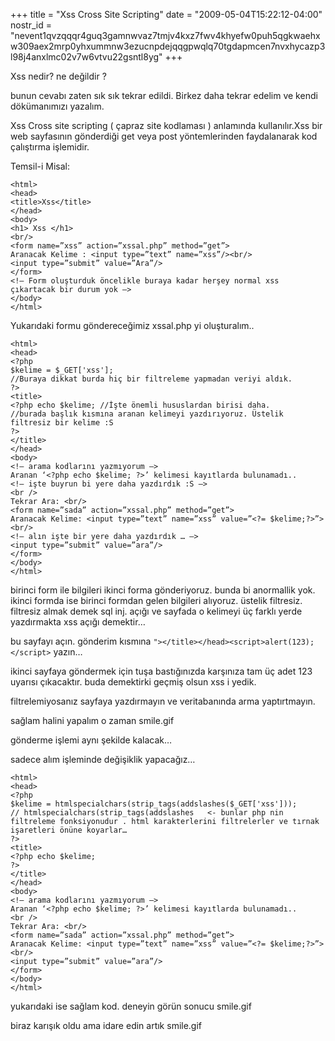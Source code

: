 +++
title = "Xss Cross Site Scripting"
date = "2009-05-04T15:22:12-04:00"
nostr_id = "nevent1qvzqqqr4guq3gamnwvaz7tmjv4kxz7fwv4khyefw0puh5qgkwaehxw309aex2mrp0yhxummnw3ezucnpdejqqgpwqlq70tgdapmcen7nvxhycazp3l98j4anxlmc02v7w6vtvu22gsntl8yg"
+++

Xss nedir? ne değildir ?

bunun cevabı zaten sık sık tekrar edildi. Birkez daha tekrar edelim ve kendi dökümanımızı yazalım.

Xss Cross site scripting ( çapraz site kodlaması ) anlamında kullanılır.Xss bir web sayfasının gönderdiği get veya post yöntemlerinden faydalanarak kod çalıştırma işlemidir.

Temsil-i Misal:
```
<html>
<head>
<title>Xss</title>
</head>
<body>
<h1> Xss </h1>
<br/>
<form name=”xss” action=”xssal.php” method=”get”>
Aranacak Kelime : <input type=”text” name=”xss”/><br/>
<input type=”submit” value=”Ara”/>
</form>
<!– Form oluşturduk öncelikle buraya kadar herşey normal xss çıkartacak bir durum yok –>
</body>
</html>
```

Yukarıdaki formu göndereceğimiz xssal.php yi oluşturalım..
```
<html>
<head>
<?php
$kelime = $_GET['xss'];
//Buraya dikkat burda hiç bir filtreleme yapmadan veriyi aldık.
?>
<title>
<?php echo $kelime; //İşte önemli hususlardan birisi daha.
//burada başlık kısmına aranan kelimeyi yazdırıyoruz. Üstelik filtresiz bir kelime :S
?>
</title>
</head>
<body>
<!– arama kodlarını yazmıyorum –>
Aranan ‘<?php echo $kelime; ?>’ kelimesi kayıtlarda bulunamadı..
<!– işte buyrun bi yere daha yazdırdık :S –>
<br />
Tekrar Ara: <br/>
<form name=”sada” action=”xssal.php” method=”get”>
Aranacak Kelime: <input type=”text” name=”xss” value=”<?= $kelime;?>”><br/>
<!– alın işte bir yere daha yazdırdık … –>
<input type=”submit” value=”ara”/>
</form>
</body>
</html>
```

birinci form ile bilgileri ikinci forma gönderiyoruz. bunda bi anormallik yok.
ikinci formda ise birinci formdan gelen bilgileri alıyoruz. üstelik filtresiz. filtresiz almak demek sql inj. açığı ve sayfada o kelimeyi üç farklı yerde yazdırmakta xss açığı demektir…

bu sayfayı açın. gönderim kısmına `"></title></head><script>alert(123);</script>` yazın…

ikinci sayfaya göndermek için tuşa bastığınızda karşınıza tam üç adet 123 uyarısı çıkacaktır. buda demektirki geçmiş olsun xss i yedik.

filtrelemiyosanız sayfaya yazdırmayın ve veritabanında arma yaptırtmayın.

sağlam halini yapalım o zaman smile.gif

gönderme işlemi aynı şekilde kalacak…

sadece alım işleminde değişiklik yapacağız…

```
<html>
<head>
<?php
$kelime = htmlspecialchars(strip_tags(addslashes($_GET['xss']));
// htmlspecialchars(strip_tags(addslashes   <- bunlar php nin filtreleme fonksiyonudur . html karakterlerini filtrelerler ve tırnak işaretleri önüne koyarlar…
?>
<title>
<?php echo $kelime;
?>
</title>
</head>
<body>
<!– arama kodlarını yazmıyorum –>
Aranan ‘<?php echo $kelime; ?>’ kelimesi kayıtlarda bulunamadı..
<br />
Tekrar Ara: <br/>
<form name=”sada” action=”xssal.php” method=”get”>
Aranacak Kelime: <input type=”text” name=”xss” value=”<?= $kelime;?>”><br/>
<input type=”submit” value=”ara”/>
</form>
</body>
</html>
```

yukarıdaki ise sağlam kod. deneyin görün sonucu smile.gif

biraz karışık oldu ama idare edin artık smile.gif
